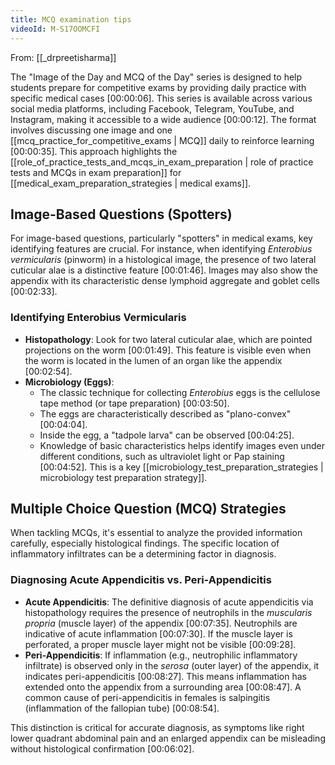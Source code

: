 ```yaml
---
title: MCQ examination tips
videoId: M-S17OOMCFI
---
```


From: [[_drpreetisharma]] <br/> 

The "Image of the Day and MCQ of the Day" series is designed to help students prepare for competitive exams by providing daily practice with specific medical cases <a class="yt-timestamp" data-t="00:00:06">[00:00:06]</a>. This series is available across various social media platforms, including Facebook, Telegram, YouTube, and Instagram, making it accessible to a wide audience <a class="yt-timestamp" data-t="00:00:12">[00:00:12]</a>. The format involves discussing one image and one [[mcq_practice_for_competitive_exams | MCQ]] daily to reinforce learning <a class="yt-timestamp" data-t="00:00:35">[00:00:35]</a>. This approach highlights the [[role_of_practice_tests_and_mcqs_in_exam_preparation | role of practice tests and MCQs in exam preparation]] for [[medical_exam_preparation_strategies | medical exams]].

## Image-Based Questions (Spotters)
For image-based questions, particularly "spotters" in medical exams, key identifying features are crucial. For instance, when identifying *Enterobius vermicularis* (pinworm) in a histological image, the presence of two lateral cuticular alae is a distinctive feature <a class="yt-timestamp" data-t="00:01:46">[00:01:46]</a>. Images may also show the appendix with its characteristic dense lymphoid aggregate and goblet cells <a class="yt-timestamp" data-t="00:02:33">[00:02:33]</a>.

### Identifying Enterobius Vermicularis
*   **Histopathology**: Look for two lateral cuticular alae, which are pointed projections on the worm <a class="yt-timestamp" data-t="00:01:49">[00:01:49]</a>. This feature is visible even when the worm is located in the lumen of an organ like the appendix <a class="yt-timestamp" data-t="00:02:54">[00:02:54]</a>.
*   **Microbiology (Eggs)**:
    *   The classic technique for collecting *Enterobius* eggs is the cellulose tape method (or tape preparation) <a class="yt-timestamp" data-t="00:03:50">[00:03:50]</a>.
    *   The eggs are characteristically described as "plano-convex" <a class="yt-timestamp" data-t="00:04:04">[00:04:04]</a>.
    *   Inside the egg, a "tadpole larva" can be observed <a class="yt-timestamp" data-t="00:04:25">[00:04:25]</a>.
    *   Knowledge of basic characteristics helps identify images even under different conditions, such as ultraviolet light or Pap staining <a class="yt-timestamp" data-t="00:04:52">[00:04:52]</a>. This is a key [[microbiology_test_preparation_strategies | microbiology test preparation strategy]].

## Multiple Choice Question (MCQ) Strategies
When tackling MCQs, it's essential to analyze the provided information carefully, especially histological findings. The specific location of inflammatory infiltrates can be a determining factor in diagnosis.

### Diagnosing Acute Appendicitis vs. Peri-Appendicitis
*   **Acute Appendicitis**: The definitive diagnosis of acute appendicitis via histopathology requires the presence of neutrophils in the *muscularis propria* (muscle layer) of the appendix <a class="yt-timestamp" data-t="00:07:35">[00:07:35]</a>. Neutrophils are indicative of acute inflammation <a class="yt-timestamp" data-t="00:07:30">[00:07:30]</a>. If the muscle layer is perforated, a proper muscle layer might not be visible <a class="yt-timestamp" data-t="00:09:28">[00:09:28]</a>.
*   **Peri-Appendicitis**: If inflammation (e.g., neutrophilic inflammatory infiltrate) is observed only in the *serosa* (outer layer) of the appendix, it indicates peri-appendicitis <a class="yt-timestamp" data-t="00:08:27">[00:08:27]</a>. This means inflammation has extended onto the appendix from a surrounding area <a class="yt-timestamp" data-t="00:08:47">[00:08:47]</a>. A common cause of peri-appendicitis in females is salpingitis (inflammation of the fallopian tube) <a class="yt-timestamp" data-t="00:08:54">[00:08:54]</a>.

This distinction is critical for accurate diagnosis, as symptoms like right lower quadrant abdominal pain and an enlarged appendix can be misleading without histological confirmation <a class="yt-timestamp" data-t="00:06:02">[00:06:02]</a>.